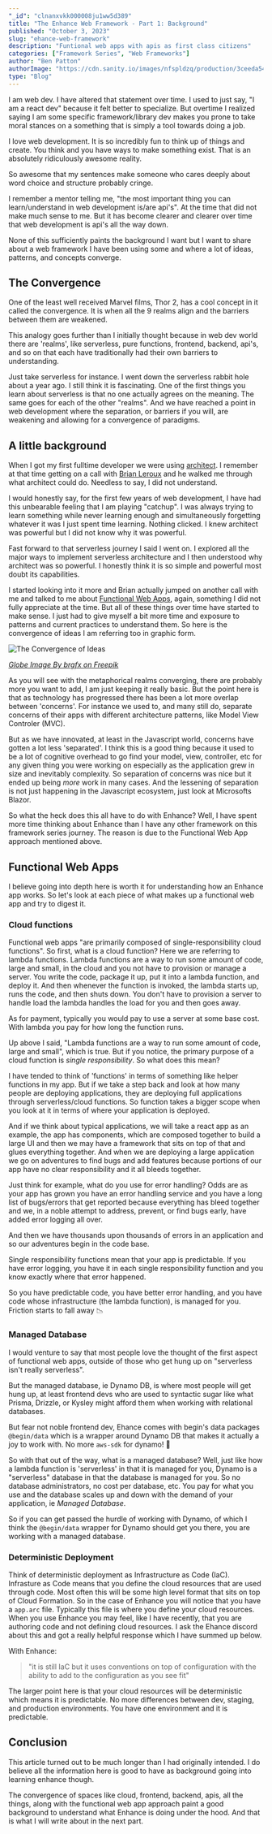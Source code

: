 ```yaml
---
"_id": "clnanxvkk000008ju1ww5d389"
title: "The Enhance Web Framework - Part 1: Background"
published: "October 3, 2023"
slug: "ehance-web-framework"
description: "Funtional web apps with apis as first class citizens"
categories: ["Framework Series", "Web Frameworks"]
author: "Ben Patton"
authorImage: "https://cdn.sanity.io/images/nfspldzq/production/3ceeda54221c7c0614ecc51f955c7be39a1da34e-512x512.jpg"
type: "Blog"
---
```


I am web dev. I have altered that statement over time. I used to just say, "I am a react dev" because it felt better to specialize. But overtime I realized saying I am some specific framework/library dev makes you prone to take moral stances on a something that is simply a tool towards doing a job.

I love web development. It is so incredibly fun to think up of things and create. You think and you have ways to make something exist. That is an absolutely ridiculously awesome reality.

So awesome that my sentences make someone who cares deeply about word choice and structure probably cringe.

I remember a mentor telling me, "the most important thing you can learn/understand in web development is/are api's". At the time that did not make much sense to me. But it has become clearer and clearer over time that web development is api's all the way down.

None of this sufficiently paints the background I want but I want to share about a web framework I have been using some and where a lot of ideas, patterns, and concepts converge.

## The Convergence

One of the least well received Marvel films, Thor 2, has a cool concept in it called the convergence. It is when all the 9 realms align and the barriers between them are weakened.

This analogy goes further than I initially thought because in web dev world there are 'realms', like serverless, pure functions, frontend, backend, api's, and so on that each have traditionally had their own barriers to understanding.

Just take serverless for instance. I went down the serverless rabbit hole about a year ago. I still think it is fascinating. One of the first things you learn about serverless is that no one actually agrees on the meaning. The same goes for each of the other "realms". And we have reached a point in web development where the separation, or barriers if you will, are weakening and allowing for a convergence of paradigms.

## A little background

When I got my first fulltime developer we were using [architect](https://arc.codes). I remember at that time getting on a call with [Brian Leroux](https://twitter.com/brianleroux) and he walked me through what architect could do. Needless to say, I did not understand.

I would honestly say, for the first few years of web development, I have had this unbearable feeling that I am playing "catchup". I was always trying to learn something while never learning enough and simultaneously forgetting whatever it was I just spent time learning. Nothing clicked. I knew architect was powerful but I did not know why it was powerful.

Fast forward to that serverless journey I said I went on. I explored all the major ways to implement serverless architecture and I then understood why architect was so powerful. I honestly think it is so simple and powerful most doubt its capabilities.

I started looking into it more and Brian actually jumped on another call with me and talked to me about [Functional Web Apps](https://fwa.dev), again, something I did not fully appreciate at the time. But all of these things over time have started to make sense. I just had to give myself a bit more time and exposure to patterns and current practices to understand them. So here is the convergence of ideas I am referring too in graphic form.

![The Convergence of Ideas](/_public/images/convergence/nine-realms.png)

[_Globe Image By brgfx on Freepik_](https://www.freepik.com/free-vector/earth-globe-cartoon-sticker-white-background_21196645.htm#page=2&query=globe%202d&position=3&from_view=search&track=ais)

As you will see with the metaphorical realms converging, there are probably more you want to add, I am just keeping it really basic. But the point here is that as technology has progressed there has been a lot more overlap between 'concerns'. For instance we used to, and many still do, separate concerns of their apps with different architecture patterns, like Model View Controler (MVC).

But as we have innovated, at least in the Javascript world, concerns have gotten a lot less 'separated'. I think this is a good thing because it used to be a lot of cognitive overhead to go find your model, view, controller, etc for any given thing you were working on especially as the application grew in size and inevitably complexity. So separation of concerns was nice but it ended up being _more_ work in many cases. And the lessening of separation is not just happening in the Javascript ecosystem, just look at Microsofts Blazor.

So what the heck does this all have to do with Enhance? Well, I have spent more time thinking about Enhance than I have any other framework on this framework series journey. The reason is due to the Functional Web App approach mentioned above.

## Functional Web Apps

I believe going into depth here is worth it for understanding how an Enhance app works. So let's look at each piece of what makes up a functional web app and try to digest it.

### Cloud functions

Functional web apps "are primarily composed of single-responsibility cloud functions". So first, what is a cloud function? Here we are referring to lambda functions. Lambda functions are a way to run some amount of code, large and small, in the cloud and you not have to provision or manage a server. You write the code, package it up, put it into a lambda function, and deploy it. And then whenever the function is invoked, the lambda starts up, runs the code, and then shuts down. You don't have to provision a server to handle load the lambda handles the load for you and then goes away.

As for payment, typically you would pay to use a server at some base cost. With lambda you pay for how long the function runs.

Up above I said, "Lambda functions are a way to run some amount of code, large and small", which is true. But if you notice, the primary purpose of a cloud function is _single responsibility_. So what does this mean?

I have tended to think of 'functions' in terms of something like helper functions in my app. But if we take a step back and look at how many people are deploying applications, they are deploying full applications through serverless/cloud functions. So function takes a bigger scope when you look at it in terms of where your application is deployed.

And if we think about typical applications, we will take a react app as an example, the app has components, which are composed together to build a large UI and then we may have a framework that sits on top of that and glues everything together. And when we are deploying a large application we go on adventures to find bugs and add features because portions of our app have no clear responsibility and it all bleeds together.

Just think for example, what do you use for error handling? Odds are as your app has grown you have an error handling service and you have a long list of bugs/errors that get reported because everything has bleed together and we, in a noble attempt to address, prevent, or find bugs early, have added error logging all over.

And then we have thousands upon thousands of errors in an application and so our adventures begin in the code base.

Single responsibility functions mean that your app is predictable. If you have error logging, you have it in each single responsibility function and you know exactly where that error happened.

So you have predictable code, you have better error handling, and you have code whose infrastructure (the lambda function), is managed for you. Friction starts to fall away 📉

### Managed Database

I would venture to say that most people love the thought of the first aspect of functional web apps, outside of those who get hung up on "serverless isn't really serverless".

But the managed database, ie Dynamo DB, is where most people will get hung up, at least frontend devs who are used to syntactic sugar like what Prisma, Drizzle, or Kysley might afford them when working with relational databases.

But fear not noble frontend dev, Ehance comes with begin's data packages `@begin/data` which is a wrapper around Dynamo DB that makes it actually a joy to work with. No more `aws-sdk` for dynamo! 🎉

So with that out of the way, what is a managed database? Well, just like how a lambda function is 'serverless' in that it is managed for you, Dynamo is a "serverless" database in that the database is managed for you. So no database administrators, no cost per database, etc. You pay for what you use and the database scales up and down with the demand of your application, ie _Managed Database_.

So if you can get passed the hurdle of working with Dynamo, of which I think the `@begin/data` wrapper for Dynamo should get you there, you are working with a managed database.

### Deterministic Deployment

Think of deterministic deployment as Infrastructure as Code (IaC). Infrasture as Code means that you define the cloud resources that are used through code. Most often this will be some high level format that sits on top of Cloud Formation. So in the case of Enhance you will notice that you have a `app.arc` file. Typically this file is where you define your cloud resources. When you use Enhance you may feel, like I have recently, that you are authoring code and not defining cloud resources. I ask the Ehance discord about this and got a really helpful response which I have summed up below.

With Enhance:

> "it is still IaC but it uses conventions on top of configuration with the ability to add to the configuration as you see fit"

The larger point here is that your cloud resources will be deterministic which means it is predictable. No more differences between dev, staging, and production environments. You have one environment and it is predictable.

## Conclusion

This article turned out to be much longer than I had originally intended. I do believe all the information here is good to have as background going into learning enhance though.

The convergence of spaces like cloud, frontend, backend, apis, all the things, along with the functional web app approach paint a good background to understand what Enhance is doing under the hood. And that is what I will write about in the next part.
